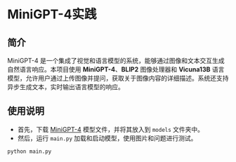 # MiniGPT-4实践

## 简介
MiniGPT-4 是一个集成了视觉和语言模型的系统，能够通过图像和文本交互生成自然语言响应。本项目使用 **MiniGPT-4**、**BLIP2** 图像处理器和 **Vicuna13B** 语言模型，允许用户通过上传图像并提问，获取关于图像内容的详细描述。系统还支持异步生成文本，实时输出语言模型的响应。

## 使用说明
- 首先，下载 [MiniGPT-4](https://huggingface.co/catid/minigpt4) 模型文件，并将其放入到 `models` 文件夹中。
- 然后，运行 `main.py` 加载和启动模型，使用图片和问题进行测试。
```
python main.py
```
